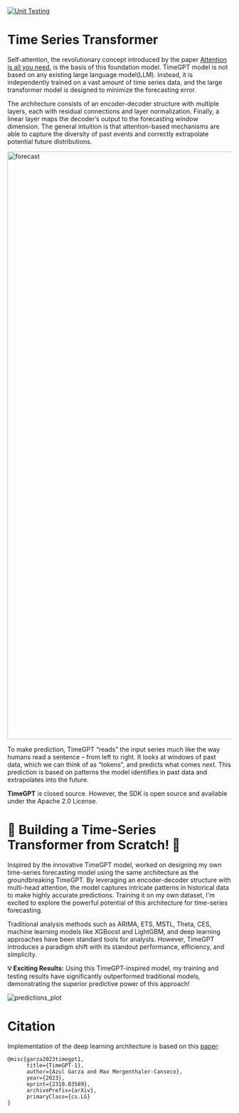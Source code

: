 [![Unit Testing](https://github.com/Ruhul-Quddus-Tamim/Time-Series-Transformer/actions/workflows/main.yml/badge.svg?branch=main)](https://github.com/Ruhul-Quddus-Tamim/Time-Series-Transformer/actions/workflows/main.yml)

# Time Series Transformer
Self-attention, the revolutionary concept introduced by the paper [Attention is all you need](https://arxiv.org/abs/1706.03762), is the basis of this foundation model. TimeGPT model is not based on any existing large language model(LLM). Instead, it is independently trained on a vast amount of time series data, and the large transformer model is designed to minimize the forecasting error.

The architecture consists of an encoder-decoder structure with multiple layers, each with residual connections and layer normalization. Finally, a linear layer maps the decoder’s output to the forecasting window dimension. The general intuition is that attention-based mechanisms are able to capture the diversity of past events and correctly extrapolate potential future distributions.

<img width="1319" alt="forecast" src="https://github.com/user-attachments/assets/cffed809-3d13-49e2-a2ed-2451f703201e">

To make prediction, TimeGPT “reads” the input series much like the way humans read a sentence – from left to right. It looks at windows of past data, which we can think of as “tokens”, and predicts what comes next. This prediction is based on patterns the model identifies in past data and extrapolates into the future.

**TimeGPT** is closed source. However, the SDK is open source and available under the Apache 2.0 License.

# 🚀 Building a Time-Series Transformer from Scratch! 🚀
Inspired by the innovative TimeGPT model, worked on designing my own time-series forecasting model using the same architecture as the groundbreaking TimeGPT. By leveraging an encoder-decoder structure with multi-head attention, the model captures intricate patterns in historical data to make highly accurate predictions. Training it on my own dataset, I'm excited to explore the powerful potential of this architecture for time-series forecasting.

Traditional analysis methods such as ARIMA, ETS, MSTL, Theta, CES, machine learning models like XGBoost and LightGBM, and deep learning approaches have been standard tools for analysts. However, TimeGPT introduces a paradigm shift with its standout performance, efficiency, and simplicity.

**💡 Exciting Results:** Using this TimeGPT-inspired model, my training and testing results have significantly outperformed traditional models, demonstrating the superior predictive power of this approach!

![predictions_plot](https://github.com/user-attachments/assets/df0b84b6-31c2-42c8-86e1-e44a08be1060)

# Citation
Implementation of the deep learning architecture is based on this [paper](https://arxiv.org/abs/2310.03589):
```
@misc{garza2023timegpt1,
      title={TimeGPT-1},
      author={Azul Garza and Max Mergenthaler-Canseco},
      year={2023},
      eprint={2310.03589},
      archivePrefix={arXiv},
      primaryClass={cs.LG}
}
```

